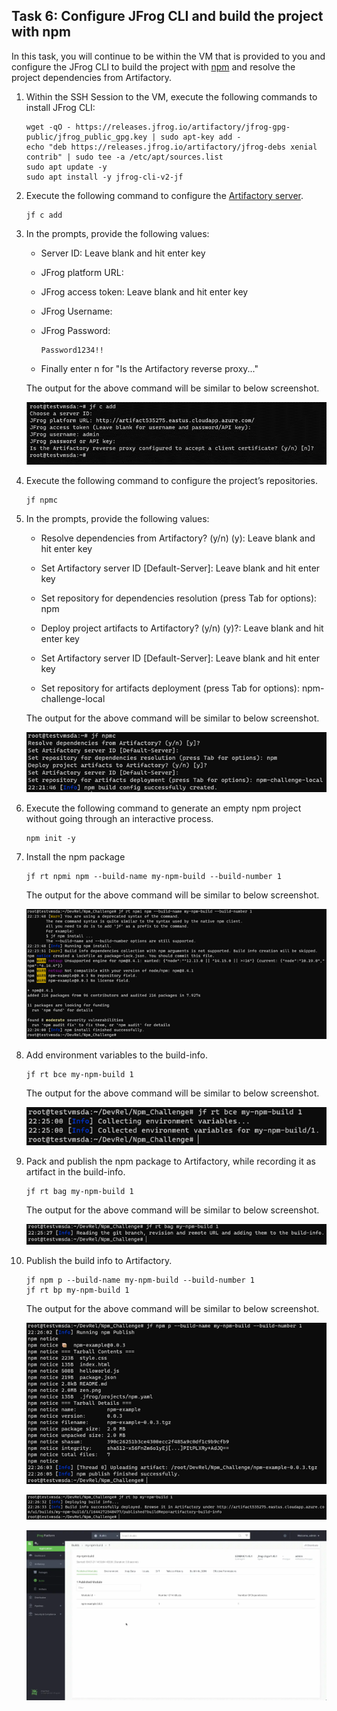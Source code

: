 ## Task 6: Configure JFrog CLI and build the project with npm

In this task, you will continue to be within the VM that is provided to you and configure the JFrog CLI to build the project with [npm](https://www.jfrog.com/confluence/display/CLI/CLI+for+JFrog+Artifactory#CLIforJFrogArtifactory-BuildingNpmPackagesUsingtheNpmClient) and resolve the project dependencies from Artifactory.

1. Within the SSH Session to the VM, execute the following commands to install JFrog CLI:

    ```
    wget -qO - https://releases.jfrog.io/artifactory/jfrog-gpg-public/jfrog_public_gpg.key | sudo apt-key add -
    echo "deb https://releases.jfrog.io/artifactory/jfrog-debs xenial contrib" | sudo tee -a /etc/apt/sources.list
    sudo apt update -y
    sudo apt install -y jfrog-cli-v2-jf
    ```

1. Execute the following command to configure the [Artifactory server](https://www.jfrog.com/confluence/display/CLI/CLI+for+JFrog+Artifactory#CLIforJFrogArtifactory-Configuration).
  
    ```
    jf c add
    ```

1. In the prompts, provide the following values:

   * Server ID: Leave blank and hit enter key

   * JFrog platform URL: <inject key="Fqdn" enableCopy="true" />

   * JFrog access token: Leave blank and hit enter key

   * JFrog Username: <inject key="JFrog Portal Username"></inject>

   * JFrog Password: 

     ```
     Password1234!!
     ```

   * Finally enter n for "Is the Artifactory reverse proxy..."

    The output for the above command will be similar to below screenshot.
    
    ![](image/task6step-jfcadd.png)

1. Execute the following command to configure the project’s repositories.
    
    ```
    jf npmc
    ```
1. In the prompts, provide the following values:

   * Resolve dependencies from Artifactory? (y/n) (y): Leave blank and hit enter key

   * Set Artifactory server ID [Default-Server]: Leave blank and hit enter key

   * Set repository for dependencies resolution  (press Tab for options): npm

   * Deploy project artifacts to Artifactory? (y/n) (y)?: Leave blank and hit enter key

   * Set Artifactory server ID [Default-Server]: Leave blank and hit enter key

   * Set repository for artifacts deployment (press Tab for options): npm-challenge-local
    
    The output for the above command will be similar to below screenshot.
    
    ![](image/task6step-jfnpmc.png)
    
1. Execute the following command to generate an empty npm project without going through an interactive process.

    ```
    npm init -y
    ```
1. Install the npm package
  
    ```
    jf rt npmi npm --build-name my-npm-build --build-number 1
    ```
    The output for the above command will be similar to below screenshot.
    
    ![](image/task6step-jfnpmi.png)

1. Add environment variables to the build-info.
  
    ```
    jf rt bce my-npm-build 1
    ```
    The output for the above command will be similar to below screenshot.
    
    ![](image/task6step-jfrtbc.png)
  
1. Pack and publish the npm package to Artifactory, while recording it as artifact in the build-info.
  
    ```
    jf rt bag my-npm-build 1
    ```
    The output for the above command will be similar to below screenshot.
    
    ![](image/task6step-jfrtbag.png)

1. Publish the build info to Artifactory.
  
    ```
    jf npm p --build-name my-npm-build --build-number 1
    jf rt bp my-npm-build 1
    ```
    The output for the above command will be similar to below screenshot.
    
    ![](image/task6step-jfnpmp.png)
    
    ![](image/task6step-jfrtbp.png)
   
   ![](image/screenshot8.webp)
